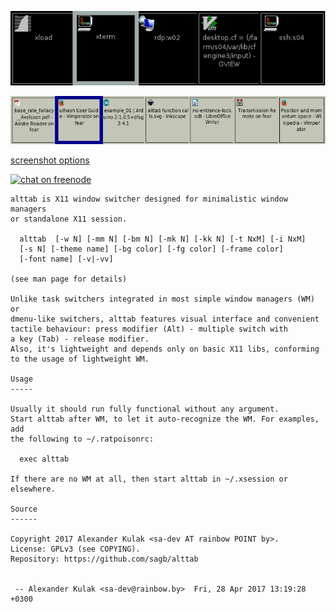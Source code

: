 ![Default options, raw X11](doc/screenshots/alttab-default-rawx.png?raw=true)

![Low DPI](doc/screenshots/alttab-high.png?raw=true)

[screenshot options](doc/screenshots/screenshots.md)

[![chat on freenode](https://img.shields.io/badge/chat-on%20freenode-brightgreen.svg)](?channels=%23alttab)

```
alttab is X11 window switcher designed for minimalistic window managers
or standalone X11 session.

  alttab  [-w N] [-mm N] [-bm N] [-mk N] [-kk N] [-t NxM] [-i NxM]
  [-s N] [-theme name] [-bg color] [-fg color] [-frame color]
  [-font name] [-v|-vv]

(see man page for details)

Unlike task switchers integrated in most simple window managers (WM) or
dmenu-like switchers, alttab features visual interface and convenient
tactile behaviour: press modifier (Alt) - multiple switch with
a key (Tab) - release modifier.
Also, it's lightweight and depends only on basic X11 libs, conforming
to the usage of lightweight WM.

Usage
-----

Usually it should run fully functional without any argument.
Start alttab after WM, to let it auto-recognize the WM. For examples, add
the following to ~/.ratpoisonrc:

  exec alttab

If there are no WM at all, then start alttab in ~/.xsession or elsewhere.

Source
------

Copyright 2017 Alexander Kulak <sa-dev AT rainbow POINT by>.
License: GPLv3 (see COPYING).
Repository: https://github.com/sagb/alttab


 -- Alexander Kulak <sa-dev@rainbow.by>  Fri, 28 Apr 2017 13:19:28 +0300
```

